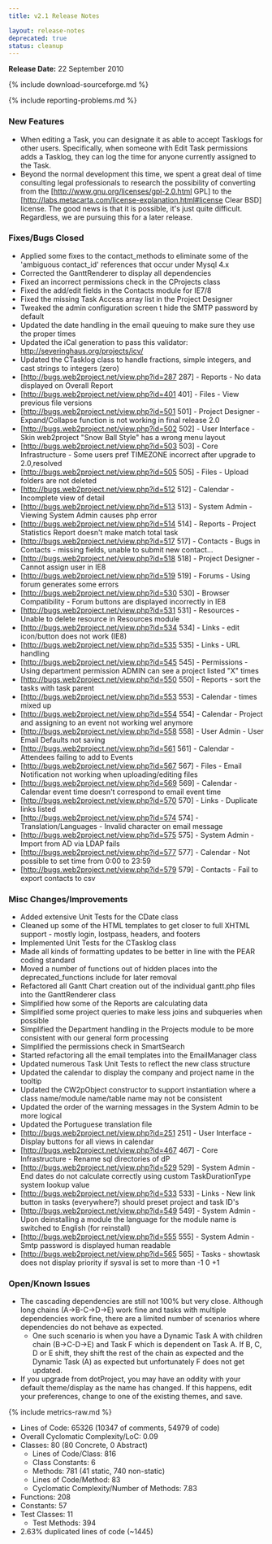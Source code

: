```yaml
---
title: v2.1 Release Notes

layout: release-notes
deprecated: true
status: cleanup
---
```


**Release Date:** 22 September 2010

{% include download-sourceforge.md %}

{% include reporting-problems.md %}

### New Features

* When editing a Task, you can designate it as able to accept Tasklogs for other users. Specifically, when someone with Edit Task permissions adds a Tasklog, they can log the time for anyone currently assigned to the Task.
* Beyond the normal development this time, we spent a great deal of time consulting legal professionals to research the possibility of converting from the [http://www.gnu.org/licenses/gpl-2.0.html GPL] to the [http://labs.metacarta.com/license-explanation.html#license Clear BSD] license. The good news is that it is possible, it's just quite difficult. Regardless, we are pursuing this for a later release.

### Fixes/Bugs Closed

* Applied some fixes to the contact_methods to eliminate some of the 'ambiguous contact_id' references that occur under Mysql 4.x
* Corrected the GanttRenderer to display all dependencies
* Fixed an incorrect permissions check in the CProjects class
* Fixed the add/edit fields in the Contacts module for IE7/8
* Fixed the missing Task Access array list in the Project Designer
* Tweaked the admin configuration screen t hide the SMTP password by default
* Updated the date handling in the email queuing to make sure they use the proper times
* Updated the iCal generation to pass this validator: http://severinghaus.org/projects/icv/
* Updated the CTasklog class to handle fractions, simple integers, and cast strings to integers (zero)
* [http://bugs.web2project.net/view.php?id=287 287] - Reports - No data displayed on Overall Report
* [http://bugs.web2project.net/view.php?id=401 401] - Files - View previous file versions
* [http://bugs.web2project.net/view.php?id=501 501] - Project Designer - Expand/Collapse function is not working in final release 2.0
* [http://bugs.web2project.net/view.php?id=502 502] - User Interface - Skin web2project "Snow Ball Style" has a wrong menu layout
* [http://bugs.web2project.net/view.php?id=503 503] - Core Infrastructure - Some users pref TIMEZONE incorrect after upgrade to 2.0,resolved
* [http://bugs.web2project.net/view.php?id=505 505] - Files - Upload folders are not deleted
* [http://bugs.web2project.net/view.php?id=512 512] - Calendar - Incomplete view of detail
* [http://bugs.web2project.net/view.php?id=513 513] - System Admin - Viewing System Admin causes php error
* [http://bugs.web2project.net/view.php?id=514 514] - Reports - Project Statistics Report doesn't make match total task
* [http://bugs.web2project.net/view.php?id=517 517] - Contacts - Bugs in Contacts - missing fields, unable to submit new contact...
* [http://bugs.web2project.net/view.php?id=518 518] - Project Designer - Cannot assign user in IE8
* [http://bugs.web2project.net/view.php?id=519 519] - Forums - Using forum generates some errors
* [http://bugs.web2project.net/view.php?id=530 530] - Browser Compatibility - Forum buttons are displayed incorrectly in IE8
* [http://bugs.web2project.net/view.php?id=531 531] - Resources - Unable to delete resource in Resources module
* [http://bugs.web2project.net/view.php?id=534 534] - Links - edit icon/button does not work (IE8)
* [http://bugs.web2project.net/view.php?id=535 535] - Links - URL handling
* [http://bugs.web2project.net/view.php?id=545 545] - Permissions - Using department permission ADMIN can see a project listed "X" times
* [http://bugs.web2project.net/view.php?id=550 550] - Reports - sort the tasks with task parent
* [http://bugs.web2project.net/view.php?id=553 553] - Calendar - times mixed up
* [http://bugs.web2project.net/view.php?id=554 554] - Calendar - Project and assigning to an event not working wel anymore
* [http://bugs.web2project.net/view.php?id=558 558] - User Admin - User Email Defaults not saving
* [http://bugs.web2project.net/view.php?id=561 561] - Calendar - Attendees failing to add to Events
* [http://bugs.web2project.net/view.php?id=567 567] - Files - Email Notification not working when uploading/editing files
* [http://bugs.web2project.net/view.php?id=569 569] - Calendar - Calendar event time doesn't correspond to email event time
* [http://bugs.web2project.net/view.php?id=570 570] - Links - Duplicate links listed
* [http://bugs.web2project.net/view.php?id=574 574] - Translation/Languages - Invalid character on email message
* [http://bugs.web2project.net/view.php?id=575 575] - System Admin - Import from AD via LDAP fails
* [http://bugs.web2project.net/view.php?id=577 577] - Calendar - Not possible to set time from 0:00 to 23:59
* [http://bugs.web2project.net/view.php?id=579 579] - Contacts - Fail to export contacts to csv

### Misc Changes/Improvements

* Added extensive Unit Tests for the CDate class
* Cleaned up some of the HTML templates to get closer to full XHTML support - mostly login, lostpass, headers, and footers
* Implemented Unit Tests for the CTasklog class
* Made all kinds of formatting updates to be better in line with the PEAR coding standard
* Moved a number of functions out of hidden places into the deprecated_functions include for later removal
* Refactored all Gantt Chart creation out of the individual gantt.php files into the GanttRenderer class
* Simplified how some of the Reports are calculating data
* Simplified some project queries to make less joins and subqueries when possible
* Simplified the Department handling in the Projects module to be more consistent with our general form processing
* Simplified the permissions check in SmartSearch
* Started refactoring all the email templates into the EmailManager class
* Updated numerous Task Unit Tests to reflect the new class structure
* Updated the calendar to display the company and project name in the tooltip
* Updated the CW2pObject constructor to support instantiation where a class name/module name/table name may not be consistent
* Updated the order of the warning messages in the System Admin to be more logical
* Updated the Portuguese translation file
* [http://bugs.web2project.net/view.php?id=251 251] - User Interface - Display buttons for all views in calendar
* [http://bugs.web2project.net/view.php?id=467 467] - Core Infrastructure - Rename sql directories of dP
* [http://bugs.web2project.net/view.php?id=529 529] - System Admin - End dates do not calculate correctly using custom TaskDurationType system lookup value
* [http://bugs.web2project.net/view.php?id=533 533] - Links - New link button in tasks (everywhere?) should preset project and task ID's
* [http://bugs.web2project.net/view.php?id=549 549] - System Admin - Upon deinstalling a module the language for the module name is switched to English (for reinstall)
* [http://bugs.web2project.net/view.php?id=555 555] - System Admin - Smtp password is displayed human readable
* [http://bugs.web2project.net/view.php?id=565 565] - Tasks - showtask does not display priority if sysval is set to more than -1 0 +1

### Open/Known Issues

* The cascading dependencies are still not 100% but very close.  Although long chains (A->B-C->D->E) work fine and tasks with multiple dependencies work fine, there are a limited number of scenarios where dependencies do not behave as expected.
  * One such scenario is when you have a Dynamic Task A with children chain (B->C-D->E) and Task F which is dependent on Task A.  If B, C, D or E shift, they shift the rest of the chain as expected and the Dynamic Task (A) as expected but unfortunately F does not get updated.
* If you upgrade from dotProject, you may have an oddity with your default theme/display as the name has changed.  If this happens, edit your preferences, change to one of the existing themes, and save.

{% include metrics-raw.md %}

* Lines of Code: 65326 (10347 of comments, 54979 of code)
* Overall Cyclomatic Complexity/LoC: 0.09
* Classes: 80 (80 Concrete, 0 Abstract)
  * Lines of Code/Class: 816
  * Class Constants: 6
  * Methods: 781 (41 static, 740 non-static)
  * Lines of Code/Method: 83
  * Cyclomatic Complexity/Number of Methods: 7.83
* Functions: 208
* Constants: 57
* Test Classes: 11
  * Test Methods: 394
* 2.63% duplicated lines of code (~1445)